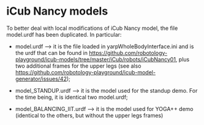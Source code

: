 # iCub Nancy models

To better deal with local modifications of iCub Nancy model, the file model.urdf has been duplicated. In particular:

- model.urdf --> it is the file loaded in yarpWholeBodyInterface.ini and is the urdf that can be found in https://github.com/robotology-playground/icub-models/tree/master/iCub/robots/iCubNancy01, plus two additional frames for the upper legs (see also https://github.com/robotology-playground/icub-model-generator/issues/42);

- model_STANDUP.urdf --> it is the model used for the standup demo. For the time being, it is identical two model.urdf;

- model_BALANCING_IIT.urdf --> it is the model used for YOGA++ demo (identical to the others, but without the upper legs frames)

